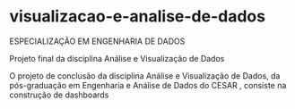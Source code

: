 # visualizacao-e-analise-de-dados

ESPECIALIZAÇÃO EM ENGENHARIA DE DADOS

Projeto final da disciplina Análise e Visualização de Dados

O projeto de conclusão da disciplina Análise e Visualização de Dados, da pós-graduação em Engenharia e Análise de Dados do CESAR , consiste na construção de dashboards

